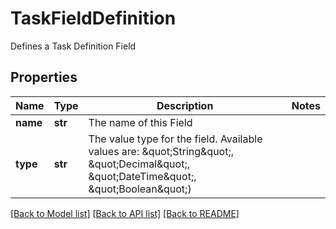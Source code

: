 # TaskFieldDefinition

Defines a Task Definition Field

## Properties
Name | Type | Description | Notes
------------ | ------------- | ------------- | -------------
**name** | **str** | The name of this Field | 
**type** | **str** | The value type for the field. Available values are: \&quot;String\&quot;, \&quot;Decimal\&quot;, \&quot;DateTime\&quot;, \&quot;Boolean\&quot;) | 

[[Back to Model list]](../README.md#documentation-for-models) [[Back to API list]](../README.md#documentation-for-api-endpoints) [[Back to README]](../README.md)


